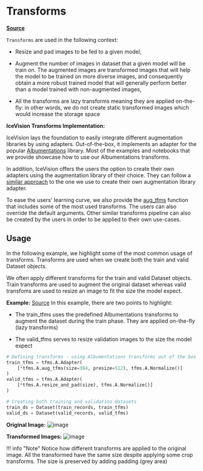 # Transforms

[**Source**](https://github.com/airctic/mantisshrimp/tree/master/mantisshrimp/tfms/)


`Transforms` are used in the following context:

- Resize and pad images to be fed to a given model,

- Augment the number of images in dataset that a given model will be train on. The augmented images are transformed images that will help the model to be trained on more diverse images, and consequently obtain a more robust trained model that will generally perform better than a model trained with non-augmented images,

- All the transforms are lazy transforms meaning they are applied on-the-fly: in other words, we do not create static transformed images which would increase the storage space

**IceVision Transforms Implementation:**

IceVision lays the foundation to easily integrate different augmentation libraries by using adapters. Out-of-the-box, it implements an adapter for the popular [Albumentations](https://albumentations.readthedocs.io/en/latest/) library. Most of the examples and notebooks that we provide showcase how to use our Albumentations transforms.

In addition, IceVision offers the users the option to create their own adapters using the augmentation library of their choice. They can follow a [similar approach](https://github.com/airctic/mantisshrimp/tree/master/mantisshrimp/tfms/albumentations) to the one we use to create their own augmentation library adapter.

To ease the users' learning curve, we also provide the [aug_tfms](https://github.com/airctic/mantisshrimp/blob/863f4fcf82a795254e5f3c12b22a3f103c7ad08d/mantisshrimp/tfms/albumentations/tfms.py#L23) function that includes some of the most used transforms. The users can also override the default arguments. Other similar transforms pipeline can also be created by the users in order to be applied to their own use-cases.


## Usage

In the following example, we highlight some of the most common usage of transforms. Transforms are used when we create both the train and valid Dataset objects. 

We often apply different transforms for the train and valid Dataset objects. Train transforms are used to augment the original dataset whereas valid transfoms are used to resize an image to fit the size the model expect.

**Example:** [Source](https://airctic.github.io/mantisshrimp/examples/training/)
In this example, there are two points to highlight:

- The train_tfms uses the predefined Albumentations transforms to augment the dataset during the train phase. They are applied on-the-fly (lazy transforms) 

- The valid_tfms serves to resize validation images to the size the model expect 

```python
# Defining transforms - using Albumentations transforms out of the box
train_tfms = tfms.A.Adapter(
    [*tfms.A.aug_tfms(size=384, presize=512), tfms.A.Normalize()]
)
valid_tfms = tfms.A.Adapter(
    [*tfms.A.resize_and_pad(size), tfms.A.Normalize()]
)

# Creating both training and validation datasets
train_ds = Dataset(train_records, train_tfms)
valid_ds = Dataset(valid_records, valid_tfms)
```

**Original Image:**
![image](https://airctic.github.io/mantisshrimp/images/sample-image.png)

**Transformed Images:**
![image](https://airctic.github.io/mantisshrimp/images/sample-image-tfms.png)

!!! info "Note" 
    Notice how different transforms are applied to the original image. All the transformed have the same size despite applying some crop transforms. The size is preserved by adding padding (grey area) 